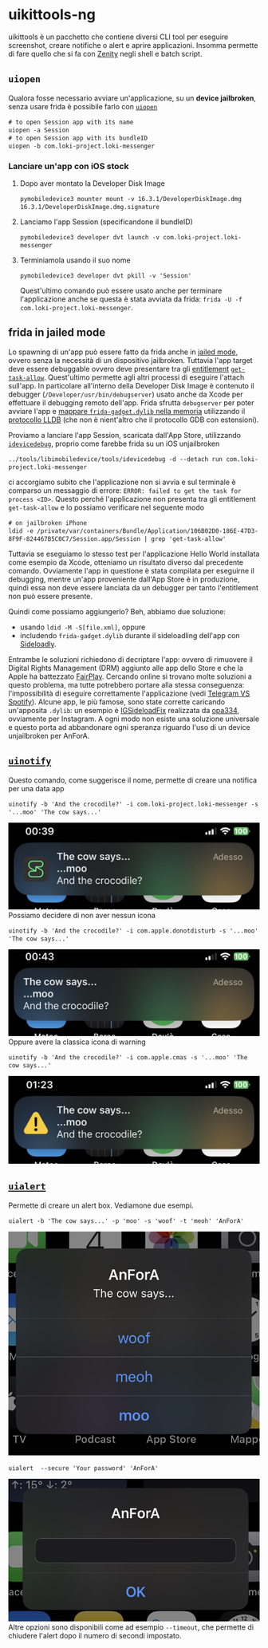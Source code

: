 # uikittools-ng

uikittools è un pacchetto che contiene diversi CLI tool per eseguire screenshot, creare notifiche o alert e aprire applicazioni.
Insomma permette di fare quello che si fa con [Zenity](https://en.wikipedia.org/w/index.php?title=Zenity&oldid=1140898488) negli shell e batch script.

## `uiopen`

Qualora fosse necessario avviare un'applicazione, su un **device jailbroken**, senza usare frida è possibile farlo con [`uiopen`](https://github.com/ProcursusTeam/uikittools-ng/blob/main/uiopen.m)
```shell
# to open Session app with its name
uiopen -a Session
# to open Session app with its bundleID
uiopen -b com.loki-project.loki-messenger
```

### Lanciare un'app con iOS stock

1. Dopo aver montato la Developer Disk Image
   ```shell
   pymobiledevice3 mounter mount -v 16.3.1/DeveloperDiskImage.dmg 16.3.1/DeveloperDiskImage.dmg.signature
   ```
2. Lanciamo l'app Session (specificandone il bundleID)
   ```shell
   pymobiledevice3 developer dvt launch -v com.loki-project.loki-messenger
   ```
3. Terminiamola usando il suo nome
   ```shell
   pymobiledevice3 developer dvt pkill -v 'Session'
   ```
   Quest'ultimo comando può essere usato anche per terminare l'applicazione anche se questa è stata avviata da frida: `frida -U -f com.loki-project.loki-messenger`.

## frida in jailed mode

Lo spawning di un'app può essere fatto da frida anche in [jailed mode](https://frida.re/docs/ios/#without-jailbreak), ovvero senza la necessità di un dispositivo jailbroken.
Tuttavia l'app target deve essere debuggable ovvero deve presentare tra gli [entitlement](https://developer.apple.com/documentation/bundleresources/entitlements) [`get-task-allow`](https://stackoverflow.com/a/1026472).
Quest'ultimo permette agli altri processi di eseguire l'attach sull'app. 
In particolare all'interno della Developer Disk Image è contenuto il debugger (`/Developer/usr/bin/debugserver`) usato anche da Xcode per effettuare il debugging remoto dell'app.
<span><!-- https://t.me/fridadotre/85357 --></span>
<span><!-- https://t.me/fridadotre/42430 --></span>
Frida sfrutta `debugserver` per poter avviare l'app e [mappare `frida-gadget.dylib` nella memoria](https://github.com/frida/frida-core/blob/master/src/fruity/injector.vala) utilizzando il [protocollo LLDB](https://github.com/frida/frida-core/blob/master/src/fruity/lldb.vala) (che non è nient'altro che il protocollo GDB con estensioni).

Proviamo a lanciare l'app Session, scaricata dall'App Store, utilizzando [`idevicedebug`](https://github.com/libimobiledevice/libimobiledevice/blob/master/tools/idevicedebug.c), proprio come farebbe frida su un iOS unjailbroken
```shell
../tools/libimobiledevice/tools/idevicedebug -d --detach run com.loki-project.loki-messenger
```
ci accorgiamo subito che l'applicazione non si avvia e sul terminale è comparso un messaggio di errore: `ERROR: failed to get the task for process <ID>`.
Questo perché l'applicazione non presenta tra gli entitlement `get-task-allow` e lo possiamo verificare nel seguente modo
```shell
# on jailbroken iPhone
ldid -e /private/var/containers/Bundle/Application/106B02D0-186E-47D3-8F9F-824467B5C0C7/Session.app/Session | grep 'get-task-allow'
```
Tuttavia se eseguiamo lo stesso test per l'applicazione Hello World installata come esempio da Xcode, otteniamo un risultato diverso dal precedente comando.
Ovviamente l'app in questione è stata compilata per eseguirne il debugging, mentre un'app proveniente dall'App Store è in produzione, quindi essa non deve essere lanciata da un debugger per tanto l'entitlement non può essere presente.

Quindi come possiamo aggiungerlo? Beh, abbiamo due soluzione:
- usando `ldid -M -S[file.xml]`, oppure
- includendo `frida-gadget.dylib` durante il sideloadling dell'app con [Sideloadly](https://sideloadly.io/).

Entrambe le soluzioni richiedono di decriptare l'app: ovvero di rimuovere il Digital Rights Management (DRM) aggiunto alle app dello Store e che la Apple ha battezzato [FairPlay](https://segmentfault.com/a/1190000041023774/en).
Cercando online si trovano molte soluzioni a questo problema, ma tutte potrebbero portare alla stessa conseguenza: l'impossibilità di eseguire correttamente l'applicazione (vedi [Telegram VS Spotify](https://drive.google.com/file/d/1iBnWAuelz0y0Il3mihyFDoyd_7D9-p7x/view)).
Alcune app, le più famose, sono state corrette caricando un'apposita `.dylib`: un esempio è [IGSideloadFix](https://github.com/opa334/IGSideloadFix) realizzata da [opa334](https://twitter.com/opa334dev), ovviamente per Instagram.
A ogni modo non esiste una soluzione universale e questo porta ad abbandonare ogni speranza riguardo l'uso di un device unjailbroken per AnForA.

## [`uinotify`](https://github.com/ProcursusTeam/uikittools-ng/blob/main/uinotify.m)

Questo comando, come suggerisce il nome, permette di creare una notifica per una data app
```shell
uinotify -b 'And the crocodile?' -i com.loki-project.loki-messenger -s '...moo' 'The cow says...'
```
![session](../images/uinotify/session.jpeg?raw=true "A notice from Session")<br/>
Possiamo decidere di non aver nessun icona
```shell
uinotify -b 'And the crocodile?' -i com.apple.donotdisturb -s '...moo' 'The cow says...'
```
![empty](../images/uinotify/empty.jpg?raw=true "An empty notice")<br/>
Oppure avere la classica icona di warning
```shell
uinotify -b 'And the crocodile?' -i com.apple.cmas -s '...moo' 'The cow says...'
```
![warning](../images/uinotify/warning.jpg?raw=true "A warning notice")

## [`uialert`](https://github.com/ProcursusTeam/uikittools-ng/blob/main/uialert.m)

Permette di creare un alert box. Vediamone due esempi.
```shell
uialert -b 'The cow says...' -p 'moo' -s 'woof' -t 'meoh' 'AnForA'
```
![buttons](../images/uialert/3-buttons.jpg?raw=true "An box with 3 buttons")
```shell
uialert  --secure 'Your password' 'AnForA'
```
![password](../images/uialert/password.jpg?raw=true "An alert to enter a secret like a password")<br/>
Altre opzioni sono disponibili come ad esempio `--timeout`, che permette di chiudere l'alert dopo il numero di secondi impostato.